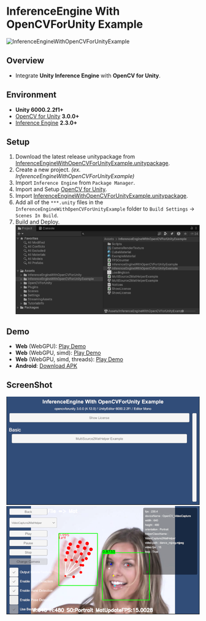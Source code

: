 # InferenceEngine With OpenCVForUnity Example

![InferenceEngineWithOpenCVForUnityExample](https://github.com/user-attachments/assets/d394db3e-7c3c-47a3-8b53-6d26f7a73f34)

## Overview

- Integrate **Unity Inference Engine** with **OpenCV for Unity**.

## Environment

- **Unity 6000.2.2f1+**
- [OpenCV for Unity](https://assetstore.unity.com/packages/tools/integration/opencv-for-unity-21088?aid=1011l4ehR) **3.0.0+**
- [Inference Engine](https://docs.unity3d.com/Packages/com.unity.ai.inference@2.3/manual/index.html) **2.3.0+**

## Setup

1. Download the latest release unitypackage from [InferenceEngineWithOpenCVForUnityExample.unitypackage](https://github.com/EnoxSoftware/InferenceEngineWithOpenCVForUnityExample/releases).
2. Create a new project. *(ex. InferenceEngineWithOpenCVForUnityExample)*
3. Import `Inference Engine` from `Package Manager`.
4. Import and Setup [OpenCV for Unity](https://assetstore.unity.com/packages/tools/integration/opencv-for-unity-21088?aid=1011l4ehR).
5. Import [InferenceEngineWithOpenCVForUnityExample.unitypackage](https://github.com/EnoxSoftware/InferenceEngineWithOpenCVForUnityExample/releases).
6. Add all of the `***.unity` files in the `InferenceEngineWithOpenCVForUnityExample` folder to `Build Settings` → `Scenes In Build`.
7. Build and Deploy.  
    ![setup.png](images/setup.png)

## Demo

- **Web** (WebGPU): [Play Demo](https://enoxsoftware.github.io/InferenceEngineWithOpenCVForUnityExample/webgl_example/index.html)
- **Web** (WebGPU, simd): [Play Demo](https://enoxsoftware.github.io/InferenceEngineWithOpenCVForUnityExample/webgl_example_simd/index.html)
- **Web** (WebGPU, simd, threads): [Play Demo](https://enoxsoftware.github.io/InferenceEngineWithOpenCVForUnityExample/webgl_example_simd_threads/index.html)
- **Android**: [Download APK](https://github.com/EnoxSoftware/InferenceEngineWithOpenCVForUnityExample/releases)

## ScreenShot

![screenshot01.png](images/screenshot01.png)
![screenshot02.png](images/screenshot02.png)
